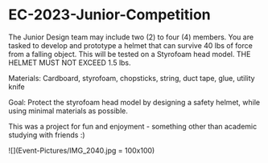 # EC-2023-Junior-Competition
The Junior Design team may include two (2) to four (4) members. You are tasked to develop and prototype a helmet that can survive 40 lbs of force from a falling object. This will be tested on a Styrofoam head model. THE HELMET MUST NOT EXCEED 1.5 lbs.

Materials:
Cardboard, styrofoam, chopsticks, string, duct tape, glue, utility knife

Goal:
Protect the styrofoam head model by designing a safety helmet, while using
minimal materials as possible.

This was a project for fun and enjoyment - something other than academic studying with friends :)

![](Event-Pictures/IMG_2040.jpg = 100x100) 
